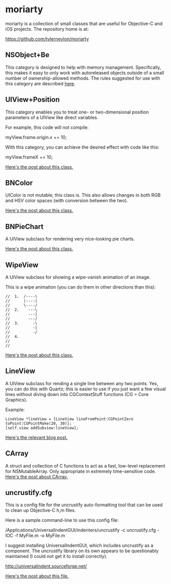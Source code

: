 moriarty
========

moriarty is a collection of small classes that are useful for Objective-C and iOS projects. The repository home is at:

https://github.com/tylerneylon/moriarty


NSObject+Be
-----------

This category is designed to help with memory management.  Specifically, this makes it easy to only work with autoreleased objects outside of a small number of ownership-allowed methods.  The rules suggested for use with this category are described [here](http://bynomial.com/blog/?p=65).


UIView+Position
---------------

This category enables you to treat one- or two-dimensional position parameters of a UIView like direct variables.

For example, this code will not compile:

myView.frame.origin.x += 10;

With this category, you can achieve the desired effect with code like this:

myView.frameX += 10;

[Here's the post about this class.](http://bynomial.com/blog/?p=24)


BNColor
-------

UIColor is not mutable; this class is.  This also allows changes in both RGB and HSV color spaces (with conversion between the two).

[Here's the post about this class.](http://bynomial.com/blog/?p=100)

BNPieChart
----------

A UIView subclass for rendering very nice-looking pie charts.

[Here's the post about this class.](http://bynomial.com/blog/?p=104)

WipeView
--------

A UIView subclass for showing a wipe-vanish animation of an image.

This is a wipe animation (you can do them in other directions than this):

    //  1.  /----\
    //      |----|
    //      \----/
    //  2.    ---\
    //        ---|
    //        ---/
    //  3.      -\
    //          -|
    //          -/
    //  4.
    //
    //

[Here's the post about this class.](http://bynomial.com/blog/?p=130)

LineView
--------

A UIView subclass for rending a single line between any two points.
Yes, you can do this with Quartz; this is easier to use if you just want a few
visual lines without diving down into CGContextStuff functions (CG = Core Graphics).

Example:

    LineView *lineView = [LineView lineFromPoint:CGPointZero toPoint:CGPointMake(20, 30)];
    [self.view addSubview:lineView];

[Here's the relevant blog post.](http://bynomial.com/blog/?p=133)

CArray
------

A struct and collection of C functions to act as a fast, low-level replacement for
NSMutableArray.  Only appropriate in extremely time-sensitive code.  [Here's the post
about CArray.](http://bynomial.com/blog/?p=137)

uncrustify.cfg
--------------

This is a config file for the uncrustify auto-formatting tool that can be used to clean up Objective-C h,m files.

Here is a sample command-line to use this config file:

/Applications/UniversalIndentGUI/indenters/uncrustify -c uncrustify.cfg -lOC -f MyFile.m -o MyFile.m

I suggest installing UniversalIndentGUI, which includes uncrustify as a component.  The uncrustify library on its own appears to be questionably maintained (I could not get it to install correctly).

http://universalindent.sourceforge.net/

[Here's the post about this file.](http://bynomial.com/blog/?p=109)

